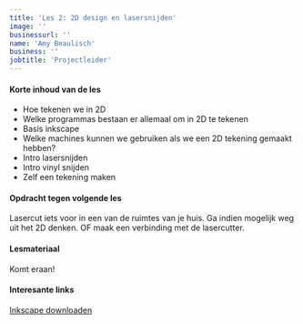 ```yaml
---
title: 'Les 2: 2D design en lasersnijden'
image: ''
businessurl: ''
name: 'Amy Beaulisch'
business: ''
jobtitle: 'Projectleider'
---
```

>
#### Korte inhoud van de les
- Hoe tekenen we in 2D
- Welke programmas bestaan er allemaal om in 2D te tekenen
- Basis inkscape
- Welke machines kunnen we gebruiken als we een 2D tekening gemaakt hebben? 
- Intro lasersnijden
- Intro vinyl snijden
- Zelf een tekening maken


#### Opdracht tegen volgende les
Lasercut iets voor in een van de ruimtes van je huis. Ga indien mogelijk weg uit het 2D denken. OF maak een verbinding met de lasercutter. 



#### Lesmateriaal
Komt eraan!


#### Interesante links 
[Inkscape downloaden](https://inkscape.org/)  
